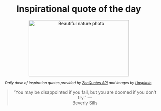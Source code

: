 
<div align="center">

# Inspirational quote of the day

<img src="./data/photo.jpeg" alt="Beautiful nature photo" width="320" height="180">

<sub><i>Daily dose of inspiration quotes provided by [ZenQuotes API](https://zenquotes.io/) and images by [Unsplash](https://unsplash.com/).</i></sub>


<blockquote>&ldquo;You may be disappointed if you fail, but you are doomed if you don't try.&rdquo; &mdash; <footer>Beverly Sills</footer></blockquote>

</div>
